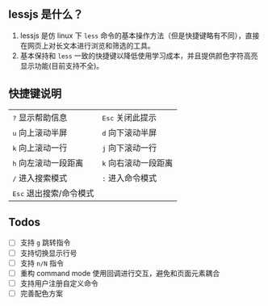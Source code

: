 ## lessjs 是什么？
1. lessjs 是仿 linux 下 `less` 命令的基本操作方法（但是快捷键略有不同），直接在网页上对长文本进行浏览和筛选的工具。
2. 基本保持和 `less` 一致的快捷键以降低使用学习成本，并且提供颜色字符高亮显示功能(目前支持不全)。

## 快捷键说明
<table id="kbd-table">
    <tr><td><kbd>?</kbd> 显示帮助信息<br></td><td><kbd>Esc</kbd> 关闭此提示</td></tr>
    <tr><td><kbd>u</kbd> 向上滚动半屏</td><td><kbd>d</kbd> 向下滚动半屏</td></tr>
    <tr><td><kbd>k</kbd> 向上滚动一行</td><td><kbd>j</kbd> 向下滚动一行</td></tr>
    <tr><td><kbd>h</kbd> 向左滚动一段距离</td><td><kbd>k</kbd> 向右滚动一段距离</td></tr>
    <tr><td><kbd>/</kbd> 进入搜索模式</td><td><kbd>:</kbd> 进入命令模式</td></tr>
    <tr><td><kbd>Esc</kbd> 退出搜索/命令模式</td></tr>
</table>

## Todos
- [ ] 支持 `g` 跳转指令
- [ ] 支持切换显示行号
- [ ] 支持 `n/N` 指令
- [ ] 重构 command mode 使用回调进行交互，避免和页面元素耦合
- [ ] 支持用户注册自定义命令
- [ ] 完善配色方案